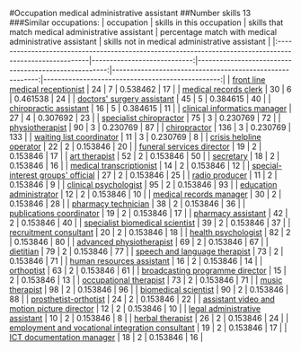 #Occupation medical administrative assistant
##Number skills 13
###Similar occupations:
| occupation                                                                                              |   skills in this occupation |   skills that match medical administrative assistant |   percentage match with medical administrative assistant |   skills not in medical administrative assistant |
|:--------------------------------------------------------------------------------------------------------|----------------------------:|-----------------------------------------------------:|---------------------------------------------------------:|-------------------------------------------------:|
| [front line medical receptionist](front_line_medical_receptionist.md)                                   |                          24 |                                                    7 |                                                 0.538462 |                                               17 |
| [medical records clerk](medical_records_clerk.md)                                                       |                          30 |                                                    6 |                                                 0.461538 |                                               24 |
| [doctors' surgery assistant](doctors'_surgery_assistant.md)                                             |                          45 |                                                    5 |                                                 0.384615 |                                               40 |
| [chiropractic assistant](chiropractic_assistant.md)                                                     |                          16 |                                                    5 |                                                 0.384615 |                                               11 |
| [clinical informatics manager](clinical_informatics_manager.md)                                         |                          27 |                                                    4 |                                                 0.307692 |                                               23 |
| [specialist chiropractor](specialist_chiropractor.md)                                                   |                          75 |                                                    3 |                                                 0.230769 |                                               72 |
| [physiotherapist](physiotherapist.md)                                                                   |                          90 |                                                    3 |                                                 0.230769 |                                               87 |
| [chiropractor](chiropractor.md)                                                                         |                         136 |                                                    3 |                                                 0.230769 |                                              133 |
| [waiting list coordinator](waiting_list_coordinator.md)                                                 |                          11 |                                                    3 |                                                 0.230769 |                                                8 |
| [crisis helpline operator](crisis_helpline_operator.md)                                                 |                          22 |                                                    2 |                                                 0.153846 |                                               20 |
| [funeral services director](funeral_services_director.md)                                               |                          19 |                                                    2 |                                                 0.153846 |                                               17 |
| [art therapist](art_therapist.md)                                                                       |                          52 |                                                    2 |                                                 0.153846 |                                               50 |
| [secretary](secretary.md)                                                                               |                          18 |                                                    2 |                                                 0.153846 |                                               16 |
| [medical transcriptionist](medical_transcriptionist.md)                                                 |                          14 |                                                    2 |                                                 0.153846 |                                               12 |
| [special-interest groups' official](special-interest_groups'_official.md)                               |                          27 |                                                    2 |                                                 0.153846 |                                               25 |
| [radio producer](radio_producer.md)                                                                     |                          11 |                                                    2 |                                                 0.153846 |                                                9 |
| [clinical psychologist](clinical_psychologist.md)                                                       |                          95 |                                                    2 |                                                 0.153846 |                                               93 |
| [education administrator](education_administrator.md)                                                   |                          12 |                                                    2 |                                                 0.153846 |                                               10 |
| [medical records manager](medical_records_manager.md)                                                   |                          30 |                                                    2 |                                                 0.153846 |                                               28 |
| [pharmacy technician](pharmacy_technician.md)                                                           |                          38 |                                                    2 |                                                 0.153846 |                                               36 |
| [publications coordinator](publications_coordinator.md)                                                 |                          19 |                                                    2 |                                                 0.153846 |                                               17 |
| [pharmacy assistant](pharmacy_assistant.md)                                                             |                          42 |                                                    2 |                                                 0.153846 |                                               40 |
| [specialist biomedical scientist](specialist_biomedical_scientist.md)                                   |                          39 |                                                    2 |                                                 0.153846 |                                               37 |
| [recruitment consultant](recruitment_consultant.md)                                                     |                          20 |                                                    2 |                                                 0.153846 |                                               18 |
| [health psychologist](health_psychologist.md)                                                           |                          82 |                                                    2 |                                                 0.153846 |                                               80 |
| [advanced physiotherapist](advanced_physiotherapist.md)                                                 |                          69 |                                                    2 |                                                 0.153846 |                                               67 |
| [dietitian](dietitian.md)                                                                               |                          79 |                                                    2 |                                                 0.153846 |                                               77 |
| [speech and language therapist](speech_and_language_therapist.md)                                       |                          73 |                                                    2 |                                                 0.153846 |                                               71 |
| [human resources assistant](human_resources_assistant.md)                                               |                          16 |                                                    2 |                                                 0.153846 |                                               14 |
| [orthoptist](orthoptist.md)                                                                             |                          63 |                                                    2 |                                                 0.153846 |                                               61 |
| [broadcasting programme director](broadcasting_programme_director.md)                                   |                          15 |                                                    2 |                                                 0.153846 |                                               13 |
| [occupational therapist](occupational_therapist.md)                                                     |                          73 |                                                    2 |                                                 0.153846 |                                               71 |
| [music therapist](music_therapist.md)                                                                   |                          98 |                                                    2 |                                                 0.153846 |                                               96 |
| [biomedical scientist](biomedical_scientist.md)                                                         |                          90 |                                                    2 |                                                 0.153846 |                                               88 |
| [prosthetist-orthotist](prosthetist-orthotist.md)                                                       |                          24 |                                                    2 |                                                 0.153846 |                                               22 |
| [assistant video and motion picture director](assistant_video_and_motion_picture_director.md)           |                          12 |                                                    2 |                                                 0.153846 |                                               10 |
| [legal administrative assistant](legal_administrative_assistant.md)                                     |                          10 |                                                    2 |                                                 0.153846 |                                                8 |
| [herbal therapist](herbal_therapist.md)                                                                 |                          26 |                                                    2 |                                                 0.153846 |                                               24 |
| [employment and vocational integration consultant](employment_and_vocational_integration_consultant.md) |                          19 |                                                    2 |                                                 0.153846 |                                               17 |
| [ICT documentation manager](ICT_documentation_manager.md)                                               |                          18 |                                                    2 |                                                 0.153846 |                                               16 |
